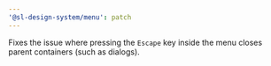 ```yaml
---
'@sl-design-system/menu': patch
---
```


Fixes the issue where pressing the `Escape` key inside the menu closes parent containers (such as dialogs).

